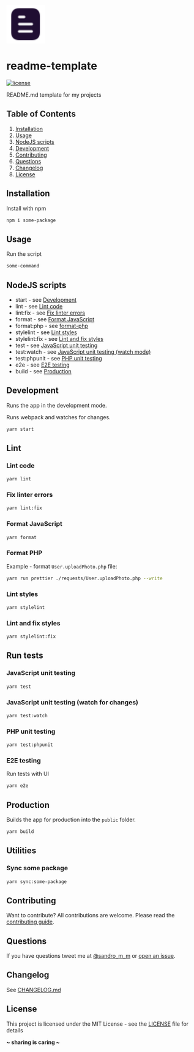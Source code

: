 <img src="docs/assets/logo-readme-template.svg" width="100px" height="100px" alt="README template">

# readme-template

[![license](https://img.shields.io/badge/License-MIT-blue.svg?style=flat)](LICENSE)

README.md template for my projects

## Table of Contents

1. [Installation](#installation)
1. [Usage](#usage)
1. [NodeJS scripts](#nodejs-scripts)
1. [Development](#development)
1. [Contributing](#contributing)
1. [Questions](#questions)
1. [Changelog](#changelog)
1. [License](#license)

## Installation

Install with npm

```sh
npm i some-package
```

## Usage

Run the script

```sh
some-command
```

## NodeJS scripts

- start - see [Development](#development)
- lint - see [Lint code](#lint-code)
- lint:fix - see [Fix linter errors](#fix-linter-errors)
- format - see [Format JavaScript](#format-javascript)
- format:php - see [format-php](#format-php)
- stylelint - see [Lint styles](#lint-styles)
- stylelint:fix - see [Lint and fix styles](#lint-and-fix-styles)
- test - see [JavaScript unit testing](#javascript-unit-testing)
- test:watch - see [JavaScript unit testing (watch mode)](#javascript-unit-testing-watch-mode)
- test:phpunit - see [PHP unit testing](#php-unit-testing)
- e2e - see [E2E testing](#e2e-testing)
- build - see [Production](#production)

## Development

Runs the app in the development mode.

Runs webpack and watches for changes.

```sh
yarn start
```

## Lint

### Lint code

```sh
yarn lint
```

### Fix linter errors

```sh
yarn lint:fix
```

### Format JavaScript

```sh
yarn format
```

### Format PHP

Example - format `User.uploadPhoto.php` file:

```sh
yarn run prettier ./requests/User.uploadPhoto.php --write
```

### Lint styles

```sh
yarn stylelint
```

### Lint and fix styles

```sh
yarn stylelint:fix
```

## Run tests

### JavaScript unit testing

```sh
yarn test
```

### JavaScript unit testing (watch for changes)

```sh
yarn test:watch
```

### PHP unit testing

```sh
yarn test:phpunit
```

### E2E testing

Run tests with UI

```sh
yarn e2e
```

## Production

Builds the app for production into the `public` folder.

```sh
yarn build
```

## Utilities

### Sync some package

```sh
yarn sync:some-package
```

## Contributing

Want to contribute? All contributions are welcome. Please read the [contributing guide](CONTRIBUTING.md).

## Questions

If you have questions tweet me at [@sandro_m_m](https://twitter.com/sandro_m_m) or [open an issue](../../issues/new).

## Changelog

See [CHANGELOG.md](CHANGELOG.md)

## License

This project is licensed under the MIT License - see the [LICENSE](LICENSE) file for details

**~ sharing is caring ~**
